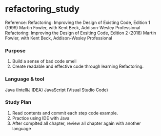 # refactoring_study

Reference: 
Refactoring: Improving the Design of Existing Code, Edition 1 (1999) Martin Fowler, with Kent Beck, Addison-Wesley Professional
Refactoring: Improving the Design of Exsiting Code, Edition 2 (2018) Martin Fowler, with Kent Beck, Addison-Wesley Professional

### Purpose 
1. Build a sense of bad code smell 
2. Create readable and effective code through learning Refactoring. 

### Language & tool 
Java (IntelliJ IDEA) 
JavaScript (Visual Studio Code)

### Study Plan 
1. Read contents and commit each step code example. 
2. Practice using IDE with Java
3. After complted all chapter, review all chapter again with another language
